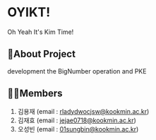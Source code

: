 # OYIKT!

  Oh Yeah It's Kim Time! 

## 📄About Project

  development the BigNumber operation and PKE
  
## 👨‍💻Members

  1. 김용재 (email : rladydwocjsw@kookmin.ac.kr)
  2. 김재효 (email : jejae0718@kookmin.ac.kr)
  3. 오성빈 (email : 01sungbin@kookmin.ac.kr)
